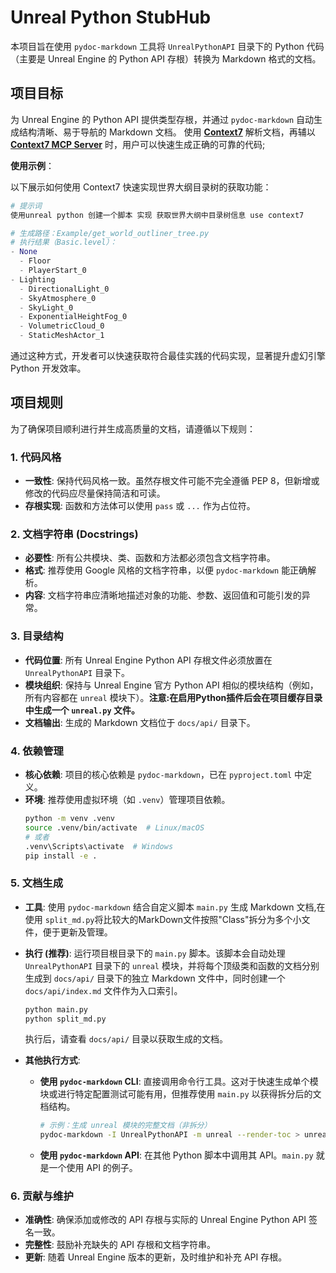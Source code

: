 # Unreal Python StubHub

本项目旨在使用 `pydoc-markdown` 工具将 `UnrealPythonAPI` 目录下的 Python 代码（主要是 Unreal Engine 的 Python API 存根）转换为 Markdown 格式的文档。

## 项目目标

为 Unreal Engine 的 Python API 提供类型存根，并通过 `pydoc-markdown` 自动生成结构清晰、易于导航的 Markdown 文档。 使用 [**Context7**](https://context7.com/radial-hks/unreal-python-stubhub) 解析文档，再辅以 [**Context7 MCP Server**](https://context7.com/radial-hks/unreal-python-stubhub) 时，用户可以快速生成正确的可靠的代码;

**使用示例**：

以下展示如何使用 Context7 快速实现世界大纲目录树的获取功能：

```python
# 提示词
使用unreal python 创建一个脚本 实现 获取世界大纲中目录树信息 use context7

# 生成路径：Example/get_world_outliner_tree.py
# 执行结果（Basic.level）：
- None
  - Floor
  - PlayerStart_0
- Lighting
  - DirectionalLight_0
  - SkyAtmosphere_0
  - SkyLight_0
  - ExponentialHeightFog_0
  - VolumetricCloud_0
  - StaticMeshActor_1
```

通过这种方式，开发者可以快速获取符合最佳实践的代码实现，显著提升虚幻引擎 Python 开发效率。

## 项目规则

为了确保项目顺利进行并生成高质量的文档，请遵循以下规则：

### 1. 代码风格

- **一致性**: 保持代码风格一致。虽然存根文件可能不完全遵循 PEP 8，但新增或修改的代码应尽量保持简洁和可读。
- **存根实现**: 函数和方法体可以使用 `pass` 或 `...` 作为占位符。

### 2. 文档字符串 (Docstrings)

- **必要性**: 所有公共模块、类、函数和方法都必须包含文档字符串。
- **格式**: 推荐使用 Google 风格的文档字符串，以便 `pydoc-markdown` 能正确解析。
- **内容**: 文档字符串应清晰地描述对象的功能、参数、返回值和可能引发的异常。

### 3. 目录结构

- **代码位置**: 所有 Unreal Engine Python API 存根文件必须放置在 `UnrealPythonAPI` 目录下。
- **模块组织**: 保持与 Unreal Engine 官方 Python API 相似的模块结构（例如，所有内容都在 `unreal` 模块下）。**注意:在启用Python插件后会在项目缓存目录中生成一个 `unreal.py` 文件。**
- **文档输出**: 生成的 Markdown 文档位于 `docs/api/` 目录下。

### 4. 依赖管理

- **核心依赖**: 项目的核心依赖是 `pydoc-markdown`，已在 `pyproject.toml` 中定义。
- **环境**: 推荐使用虚拟环境（如 `.venv`）管理项目依赖。
  ```bash
  python -m venv .venv
  source .venv/bin/activate  # Linux/macOS
  # 或者
  .venv\Scripts\activate  # Windows
  pip install -e .
  ```

### 5. 文档生成

- **工具**: 使用 `pydoc-markdown` 结合自定义脚本 `main.py` 生成 Markdown 文档,在使用 `split_md.py`将比较大的MarkDown文件按照"Class"拆分为多个小文件，便于更新及管理。
- **执行 (推荐)**: 运行项目根目录下的 `main.py` 脚本。该脚本会自动处理 `UnrealPythonAPI` 目录下的 `unreal` 模块，并将每个顶级类和函数的文档分别生成到 `docs/api/` 目录下的独立 Markdown 文件中，同时创建一个 `docs/api/index.md` 文件作为入口索引。
  ```bash
  python main.py
  python split_md.py
  ```
  执行后，请查看 `docs/api/` 目录以获取生成的文档。

- **其他执行方式**: 
    - **使用 `pydoc-markdown` CLI**: 直接调用命令行工具。这对于快速生成单个模块或进行特定配置测试可能有用，但推荐使用 `main.py` 以获得拆分后的文档结构。
      ```bash
      # 示例：生成 unreal 模块的完整文档（非拆分）
      pydoc-markdown -I UnrealPythonAPI -m unreal --render-toc > unreal_module_full.md
      ```
    - **使用 `pydoc-markdown` API**: 在其他 Python 脚本中调用其 API。`main.py` 就是一个使用 API 的例子。


### 6. 贡献与维护

- **准确性**: 确保添加或修改的 API 存根与实际的 Unreal Engine Python API 签名一致。
- **完整性**: 鼓励补充缺失的 API 存根和文档字符串。
- **更新**: 随着 Unreal Engine 版本的更新，及时维护和补充 API 存根。